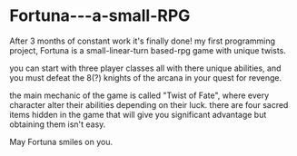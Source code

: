 # Fortuna---a-small-RPG

After 3 months of constant work it's finally done!
my first programming project, Fortuna is a small-linear-turn based-rpg game with unique twists.

you can start with three player classes all with there unique abilities,
and you must defeat the 8(?) knights of the arcana in your quest for revenge.

the main mechanic of the game is called "Twist of Fate", where every character
alter their abilities depending on their luck.
there are four sacred items hidden in the game that will give you significant advantage
but obtaining them isn't easy.

May Fortuna smiles on you.
